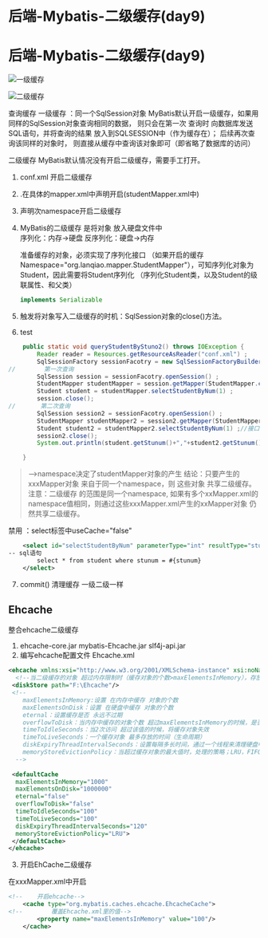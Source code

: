 # 后端-Mybatis-二级缓存(day9)


# 后端-Mybatis-二级缓存(day9)

![一级缓存](E:\Typore笔记\img\一级缓存.png)

![二级缓存](E:\Typore笔记\img\二级缓存.png)

查询缓存
	一级缓存 ：同一个SqlSession对象
	MyBatis默认开启一级缓存，如果用同样的SqlSession对象查询相同的数据，
	则只会在第一次 查询时 向数据库发送SQL语句，并将查询的结果 放入到SQLSESSION中（作为缓存在）；
	后续再次查询该同样的对象时，
	则直接从缓存中查询该对象即可（即省略了数据库的访问）	

二级缓存
	MyBatis默认情况没有开启二级缓存，需要手工打开。

1. conf.xml
   	 开启二级缓存
      	<setting name="cacheEnabled" value="true"/>

2. .在具体的mapper.xml中声明开启(studentMapper.xml中)
   		<mapper namespace="org.lanqiao.mapper.StudentMapper">

3. 	 声明次namespace开启二级缓存
      	<cache/>
   
4. MyBatis的二级缓存 是将对象 放入硬盘文件中	
     				序列化：内存->硬盘
          				反序列化：硬盘->内存

     准备缓存的对象，必须实现了序列化接口 （如果开启的缓存Namespace="org.lanqiao.mapper.StudentMapper"），可知序列化对象为Student，因此需要将Student序列化 （序列化Student类，以及Student的级联属性、和父类）

     ```java
     implements Serializable
     ```

5. 触发将对象写入二级缓存的时机：SqlSession对象的close()方法。
6. test

```java
    public static void queryStudentByStuno2() throws IOException {
        Reader reader = Resources.getResourceAsReader("conf.xml") ;
        SqlSessionFactory sessionFacotry = new SqlSessionFactoryBuilder().build(reader,"development") ;
//        第一次查询
        SqlSession session = sessionFacotry.openSession() ;
        StudentMapper studentMapper = session.getMapper(StudentMapper.class) ;
        Student student = studentMapper.selectStudentByNum(1) ;
        session.close();
//       第二次查询
        SqlSession session2 = sessionFacotry.openSession() ;
        StudentMapper studentMapper2 = session2.getMapper(StudentMapper.class) ;
        Student student2 = studentMapper2.selectStudentByNum(1) ;//接口中的方法->SQL语句
        session2.close();
        System.out.println(student.getStunum()+","+student2.getStunum());

    }
```

> -->namespace决定了studentMapper对象的产生
> 	结论：只要产生的xxxMapper对象 来自于同一个namespace，则 这些对象 共享二级缓存。
> 	注意：二级缓存 的范围是同一个namespace, 如果有多个xxMapper.xml的namespace值相同，则通过这些xxxMapper.xml产生的xxMapper对象 仍然共享二级缓存。

禁用 ：select标签中useCache="false"

```xml
    <select id="selectStudentByNum" parameterType="int" resultType="student" useCache="false">
-- sql语句
        select * from student where stunum = #{stunum}
    </select>
```

7. commit() 清理缓存 一级二级一样

## Ehcache

整合ehcache二级缓存

1. ehcache-core.jar
   mybatis-Ehcache.jar
   slf4j-api.jar
2. 编写ehcache配置文件 Ehcache.xml

```xml
<ehcache xmlns:xsi="http://www.w3.org/2001/XMLSchema-instance" xsi:noNamespaceSchemaLocation="../config/ehcache.xsd">
  <!--当二级缓存的对象 超过内存限制时（缓存对象的个数>maxElementsInMemory），存放入的硬盘文件  -->
 <diskStore path="F:\Ehcache"/>
 <!-- 
 	maxElementsInMemory:设置 在内存中缓存 对象的个数
    maxElementsOnDisk：设置 在硬盘中缓存 对象的个数
    eternal：设置缓存是否 永远不过期
    overflowToDisk：当内存中缓存的对象个数 超过maxElementsInMemory的时候，是否转移到硬盘中
    timeToIdleSeconds：当2次访问 超过该值的时候，将缓存对象失效 
    timeToLiveSeconds：一个缓存对象 最多存放的时间（生命周期）
    diskExpiryThreadIntervalSeconds：设置每隔多长时间，通过一个线程来清理硬盘中的缓存
    memoryStoreEvictionPolicy：当超过缓存对象的最大值时，处理的策略；LRU，FIFO,LFU
  -->		     
 
 <defaultCache
  maxElementsInMemory="1000"
  maxElementsOnDisk="1000000"
  eternal="false"
  overflowToDisk="false"
  timeToIdleSeconds="100"
  timeToLiveSeconds="100"
  diskExpiryThreadIntervalSeconds="120"
  memoryStoreEvictionPolicy="LRU">
 </defaultCache>
</ehcache>
```

3. 开启EhCache二级缓存

在xxxMapper.xml中开启

```xml
<!--    开启ehcache-->
    <cache type="org.mybatis.caches.ehcache.EhcacheCache">
<!--        覆盖Ehcache.xml里的值-->
        <property name="maxElementsInMemory" value="100"/>
    </cache>
```


